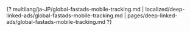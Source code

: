 {? multilang/ja-JP/global-fastads-mobile-tracking.md | localized/deep-linked-ads/global-fastads-mobile-tracking.md | pages/deep-linked-ads/global-fastads-mobile-tracking.md ?}
